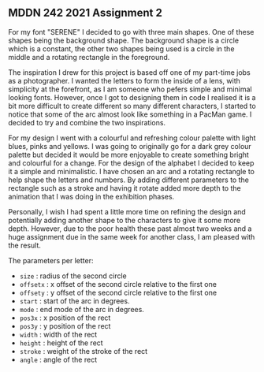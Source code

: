## MDDN 242 2021 Assignment 2

For my font "SERENE" I decided to go with three main shapes. One of these shapes being the background shape. The background shape is a circle which is a constant, the other two shapes being used is a circle in the middle and a rotating rectangle in the foreground.

The inspiration I drew for this project is based off one of my part-time jobs as a photographer. I wanted the letters to form the inside of a lens, with simplicity at the forefront, as I am someone who pefers simple and minimal looking fonts. However, once I got to designing them in code I realised it is a bit more difficult to create different so many different characters, I started to notice that some of the arc almost look like something in a PacMan game. I decided to try and combine the two inspirations. 

For my design I went with a colourful and refreshing colour palette with light blues, pinks and yellows. I was going to originally go for a dark grey colour palette but decided it would be more enjoyable to create something bright and colourful for a change. For the design of the alphabet I decided to keep it a  simple and minimalistic.  I have chosen an arc and a rotating rectangle to help shape the letters and numbers. By adding different parameters to the rectangle such as a stroke and having it rotate added more depth to the animation that I was doing in the exhibition phases. 

Personally, I wish I had spent a little more time on refining the design and potentially adding another shape to the characters to give it some more depth. However, due to the poor health these past almost two weeks and a huge assignment due in the same week for another class, I am pleased with the result.


The parameters per letter:
  * `size` : radius of the second circle
  * `offsetx` : x offset of the second circle relative to the first one
  * `offsety` : y offset of the second circle relative to the first one
  * `start` : start of the arc in degrees.
  * `mode` : end mode of the arc in degrees.
  * `pos3x` : x position of the rect
  * `pos3y` : y position of the rect
  * `width` : width of the rect
  * `height` : height of the rect
  * `stroke` : weight of the stroke of the rect
  * `angle` : angle of the rect
